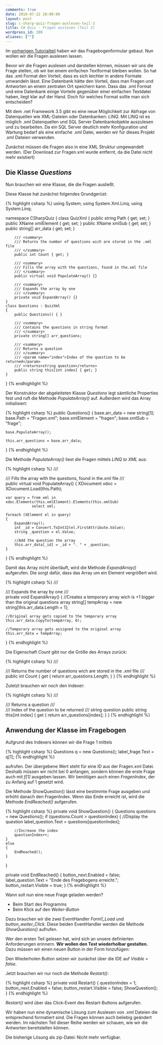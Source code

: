 ```yaml
---
comments: true
date: 2010-07-22 20:00:09
layout: post
slug: c-sharp-quiz-fragen-auslesen-teil-3
title: C# Quiz - Fragen auslesen (Teil 3)
wordpress_id: 309
aliases: [""]
---
```


Im [vorherigen Tutorialteil](http://phansch.net/2010/07/22/c-sharp-quiz-vorbereitung-teil-2) haben wir das Fragebogenformular gebaut. Nun wollen wir die Fragen auslesen lassen.

Bevor wir die Fragen auslesen und darstellen können, müssen wir uns die Frage stellen, ob wir bei einem einfachen Textformat bleiben wollen. So hat das .xml Format den Vorteil, dass es sich leichter in andere Formate umwandeln lässt. Eine Datenbank hätte den Vorteil, dass man Fragen und Antworten an einem zentralen Ort speichern kann.
Dass das .xml Format und eine Datenbank einige Vorteile gegenüber einer einfachen Textdatei haben, liegt klar auf der Hand. Doch für welches Format sollte man sich entscheiden?

Mit dem .net Framework 3.5 gibt es eine neue Möglichkeit zur Abfrage von Datenquellen wie XML-Dateien oder Datenbanken: *LINQ*. Mit LINQ ist es möglich .xml Datenquellen und SQL Server Datenbankobjekte auszulesen und zu bearbeiten. Da ein SQL Server deutlich mehr Konfiguration und Wartung bedarf als eine einfache .xml Datei, werden wir für dieses Projekt .xml Dateien verwenden.

Zunächst müssen die Fragen also in eine XML Struktur umgewandelt werden.
(Der Download zur Fragen.xml wurde entfernt, da die Datei nicht mehr existiert)


## Die Klasse _Questions_


Nun brauchen wir eine Klasse, die die Fragen ausließt.

Diese Klasse hat zunächst folgendes Grundgerüst:

{% highlight csharp  %}
using System;
using System.Xml.Linq;
using System.Linq;

namespace CSharpQuiz
{
    class QuizXml
    {
        public string Path { get; set; }
        public XName xmlElement { get; set; }
        public XName xmlSub { get; set; }
        public string[] arr_data { get; set; }

        /// <summary>
        /// Returns the number of questions wich are stored in the .xml file
        /// </summary>
        public int Count { get; }

        /// <summary>
        /// Fills the array with the questions, found in the.xml file
        /// </summary>
        public virtual void PopulateArray() {}

        /// <summary>
        /// Expands the array by one
        /// </summary>
        private void ExpandArray() {}
    }
    class Questions : QuizXml
    {
        public Questions() { }

        /// <summary>
        /// Contains the questions in string format
        /// </summary>
        private string[] arr_questions;

        /// <summary>
        /// Returns a question
        /// </summary>
        /// <param name="index">Index of the question to be returned</param>
        /// <returns>string question</returns>
        public string this[int index] { get; }
    }
}
{% endhighlight %}

Der Konstruktor der abgeleiteten Klasse _Questions_ legt sämtliche Properties fest und ruft die Methode _PopulateArray()_ auf. Außerdem wird das Array initialisiert:

    
{% highlight csharp  %}
public Questions()
{
    base.arr_data = new string[1];
    base.Path = "Fragen.xml";
    base.xmlElement = "fragen";
    base.xmlSub = "frage";

    base.PopulateArray();

    this.arr_questions = base.arr_data;
}
{% endhighlight %}


Die Methode _PopulateArray()_ liest die Fragen mittels *LINQ to XML* aus:

    
{% highlight csharp  %}
/// <summary>
/// Fills the array with the questions, found in the.xml file
/// </summary>
public virtual void PopulateArray()
{
    XDocument xdoc = XDocument.Load(this.Path);

    var query = from xml in xdoc.Elements(this.xmlElement).Elements(this.xmlSub)
                select xml;

    foreach (XElement el in query)
    {
        ExpandArray();
        int _id = Convert.ToInt32(el.FirstAttribute.Value);
        string _question = el.Value;

        //Add the question the array
        this.arr_data[_id] = _id + ". " + _question;
    }
}
{% endhighlight %}


Damit das Array nicht überläuft, wird die Methode _ExpandArray()_ aufgerufen. Die sorgt dafür, dass das Array um ein Element vergrößert wird.

    
{% highlight csharp  %}
/// <summary>
/// Expands the array by one
/// </summary>
private void ExpandArray()
{
    //Creates a temporary array wich is +1 bigger than the original questions array
    string[] tempArray = new string[this.arr_data.Length + 1];

    //Original array gets copied to the temporary array
    this.arr_data.CopyTo(tempArray, 0);

    //Temporary array gets assigned to the original array
    this.arr_data = tempArray;
}
{% endhighlight %}

Die Eigenschaft _Count_ gibt nur die Größe des Arrays zurück:

    
{% highlight csharp  %}
/// <summary>
/// Returns the number of questions wich are stored in the .xml file
/// </summary>
public int Count
{
    get
    {
        return arr_questions.Length;
    }
}
{% endhighlight %}

Zuletzt brauchen wir noch den Indexer:

    
{% highlight csharp  %}
/// <summary>
/// Returns a question
/// </summary>
/// <param name="index">Index of the question to be returned</param>
/// <returns>string question</returns>
public string this[int index]
{
    get
    {
        return arr_questions[index];
    }
}
{% endhighlight %}

## Anwendung der Klasse im Fragebogen


Aufgrund des Indexers können wir die Frage 1 mittels

    
{% highlight csharp  %}
Questions q = new Questions();
label_frage.Text = q[1];
{% endhighlight %}

aufrufen. Der übergebene Wert steht für eine ID aus der Fragen.xml Datei. Deshalb müssen wir nicht bei 0 anfangen, sondern können die erste Frage auch mit _f[1]_ ausgeben lassen. Wir benötigen auch einen _FragenIndex_, der zu Anfang auf 1 gesetzt wird.

Die Methode ShowQuestion() lässt eine bestimmte Frage ausgeben und erhöht danach den FragenIndex. Wenn das Ende erreicht ist, wird die Methode _EndReached()_ aufgerufen.

    
{% highlight csharp  %}
private void ShowQuestion()
{
    Questions questions = new Questions();
    if (questions.Count > questionIndex)
    {
        //Display the question
        label_question.Text = questions[questionIndex];

        //Increase the index
        questionIndex++;
    }
    else
    {
        EndReached();
    }
}

private void EndReached()
{
    button_next.Enabled = false;
    label_question.Text = "Ende des Fragebogens erreicht.";
    button_restart.Visible = true;
}
{% endhighlight %}


Wann soll nun eine neue Frage geladen werden?



	
  * Beim Start des Programms
  * Beim Klick auf den _Weiter-Button_

Dazu brauchen wir die zwei EventHandler _Form1_Load_ und _button_weiter_Click_. Diese beiden EventHandler werden die Methode _ShowQuestion()_ aufrufen.


Wer den ersten Teil gelesen hat, wird sich an unsere definierten Anforderungen erinnern. **Wir wollen den Test wiederholbar gestalten.**
Dazu müssen wir einen neuen Button in der Form hinzufügen:
<!--[![Fragebogen](http://wpimages.phansch.de/2010/06/quiz_form-150x150.jpg)](http://wpimages.phansch.de/2010/06/quiz_form.jpg)-->

Den Wiederholen Button setzen wir zunächst über die IDE auf _Visible = false_.

Jetzt brauchen wir nur noch die Methode _Restart()_:

    
{% highlight csharp  %}
private void Restart()
{
    questionIndex = 1;
    button_next.Enabled = false;
    button_restart.Visible = false;
    ShowQuestion();
}
{% endhighlight %}


_Restart()_ wird über das Click-Event des Restart-Buttons aufgerufen.

Wir haben nun eine dynamische Lösung zum Auslesen von .xml Dateien die entsprechend formatiert sind. Die Fragen können auch beliebig geändert werden. Im nächsten Teil dieser Reihe werden wir schauen, wie wir die Antworten bereitstellen können.

Die bisherige Lösung als zip-Datei: Nicht mehr verfügbar.
